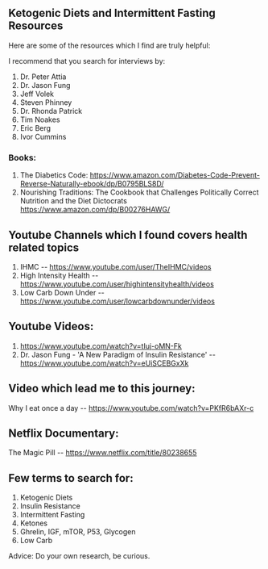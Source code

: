 ## Ketogenic Diets and Intermittent Fasting Resources
Here are some of the resources which I find are truly helpful:

I recommend that you search for interviews by:

1. Dr. Peter Attia
1. Dr. Jason Fung
1. Jeff Volek
1. Steven Phinney
1. Dr. Rhonda Patrick
1. Tim Noakes
1. Eric Berg
1. Ivor Cummins

### Books:
1. The Diabetics Code: https://www.amazon.com/Diabetes-Code-Prevent-Reverse-Naturally-ebook/dp/B0795BLS8D/
2. Nourishing Traditions: The Cookbook that Challenges Politically Correct Nutrition and the Diet Dictocrats https://www.amazon.com/dp/B00276HAWG/

## Youtube Channels which I found covers health related topics
1. IHMC -- https://www.youtube.com/user/TheIHMC/videos
2. High Intensity Health -- https://www.youtube.com/user/highintensityhealth/videos
3. Low Carb Down Under --  https://www.youtube.com/user/lowcarbdownunder/videos

## Youtube Videos:
1. https://www.youtube.com/watch?v=tIuj-oMN-Fk
2. Dr. Jason Fung - 'A New Paradigm of Insulin Resistance' -- https://www.youtube.com/watch?v=eUiSCEBGxXk

## Video which lead me to this journey: 
Why I eat once a day -- https://www.youtube.com/watch?v=PKfR6bAXr-c

## Netflix Documentary:
The Magic Pill -- https://www.netflix.com/title/80238655

## Few terms to search for:
1. Ketogenic Diets
2. Insulin Resistance
3. Intermittent Fasting
4. Ketones
5. Ghrelin, IGF, mTOR, P53, Glycogen
6. Low Carb

Advice: Do your own research, be curious.
